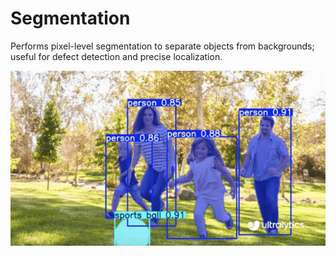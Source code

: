 # Segmentation
Performs pixel-level segmentation to separate objects from backgrounds; useful for defect detection and precise localization.

![Segmentation](../assets/Picture9.png)